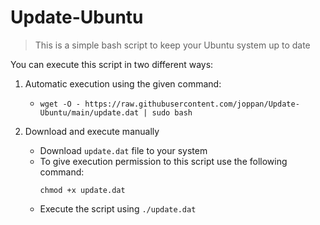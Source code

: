 # Update-Ubuntu

> This is a simple bash script to keep your Ubuntu system up to date

You can execute this script in two different ways:

1. Automatic execution using the given command:

   - ```wget -O - https://raw.githubusercontent.com/joppan/Update-Ubuntu/main/update.dat | sudo bash```
   

2. Download and execute manually

   - Download `update.dat` file to your system
   - To give execution permission to this script use the following command:
     ```
     chmod +x update.dat
     ```
   - Execute the script using `./update.dat`
